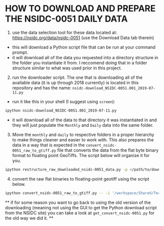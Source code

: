 # HOW TO DOWNLOAD AND PREPARE THE NSIDC-0051 DAILY DATA

1. use the data selection tool for these data located at: https://nsidc.org/data/nsidc-0051 (use the Download Data tab therein)
- this will download a Python script file that can be run at your command prompt.
- it will download all of the data you requested into a directory structure in the folder you instantiate it from.  I reccomend doing that in a folder structure similar to what was used prior in this project.

2. run the downloader script.  The one that is downloading all of the available data (it is up through 2018 currently) is located in this repository and has the name: `nsidc-download_NSIDC-0051.001_2019-07-11.py`
- run it like this in your shell (I suggest using `screen`):
```sh
ipython nsidc-download_NSIDC-0051.001_2019-07-11.py
```
- it will download all of the data to that directory it was instantiated in and they will just populate the `Monthly` and `Daily` data into the same folder.  

3. Move the `monthly` and `daily` to respective folders in a proper hierarchy to make things cleaner and easier to work with.  This also prepares the data in a way that is expected in the `convert_nsidc-0051_raw_to_gtiff.py` file that converts the data from the flat byte binary format to floating point GeoTiffs. The script below will organize it for you.
```sh
ipython restructure_raw_downloaded_nsidc-0051_data.py -p </path/to/download_folder/>
```

4. convert the raw flat binaries to floating-point geotiff using the script below.
```sh
ipython convert_nsidc-0051_raw_to_gtiff.py -- -i '/workspace/Shared/Tech_Projects/SeaIce_NOAA_Indicators/project_data/nsidc_0051/raw/daily' -o '/workspace/Shared/Tech_Projects/SeaIce_NOAA_Indicators/project_data/nsidc_0051/prepped' -n 64
```

** if for some reason you want to go back to using the old version of the downloading (meaning not using the GUI to get the Python download script from the NSIDC site) you can take a look at `get_convert_nsidc-0051.py` for the old way we did it. **
